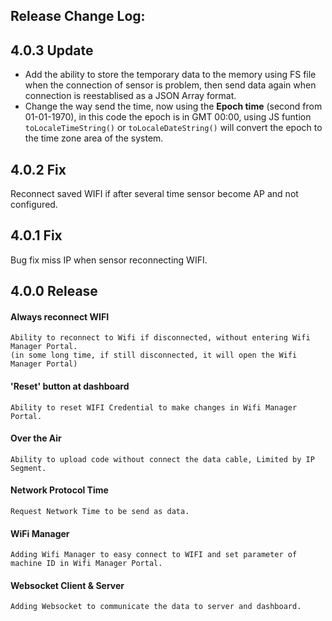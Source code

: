 ## Release Change Log:

## 4.0.3 Update
- Add the ability to store the temporary data to the memory using FS file when the connection of sensor is problem, then send data again when connection is reestablised as a JSON Array format.  
- Change the way send the time, now using the **Epoch time** (second from 01-01-1970), in this code the epoch is in GMT 00:00, using JS funtion `toLocaleTimeString()` or `toLocaleDateString()` will convert the epoch to the time zone area of the system.

## 4.0.2 Fix
Reconnect saved WIFI if after several time sensor become AP and not configured.

## 4.0.1 Fix
Bug fix miss IP when sensor reconnecting WIFI.

## 4.0.0 Release
#### Always reconnect WIFI
    Ability to reconnect to Wifi if disconnected, without entering Wifi Manager Portal.
    (in some long time, if still disconnected, it will open the Wifi Manager Portal)

#### 'Reset' button at dashboard
    Ability to reset WIFI Credential to make changes in Wifi Manager Portal.

#### Over the Air
    Ability to upload code without connect the data cable, Limited by IP Segment.

#### Network Protocol Time
    Request Network Time to be send as data.

#### WiFi Manager
    Adding Wifi Manager to easy connect to WIFI and set parameter of machine ID in Wifi Manager Portal.

#### Websocket Client & Server
    Adding Websocket to communicate the data to server and dashboard.
